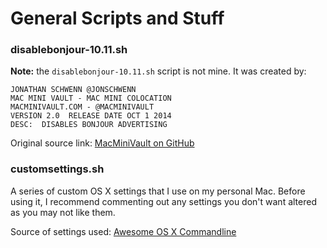 # General Scripts and Stuff

### disablebonjour-10.11.sh
__Note:__ the `disablebonjour-10.11.sh` script is not mine. It was created by: 

	JONATHAN SCHWENN @JONSCHWENN
	MAC MINI VAULT - MAC MINI COLOCATION
	MACMINIVAULT.COM - @MACMINIVAULT
	VERSION 2.0  RELEASE DATE OCT 1 2014
	DESC:  DISABLES BONJOUR ADVERTISING

Original source link: [MacMiniVault on GitHub](https://github.com/MacMiniVault/Mac-Scripts/blob/master/disablebonjour/disablebonjour.sh)

### customsettings.sh
A series of custom OS X settings that I use on my personal Mac. Before using it, I recommend commenting out any settings you don't want altered as you may not like them.

Source of settings used: [Awesome OS X Commandline](https://github.com/herrbischoff/awesome-osx-command-line)